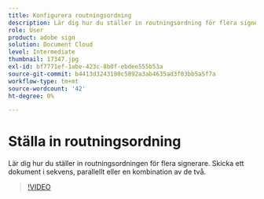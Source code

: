 ```yaml
---
title: Konfigurera routningsordning
description: Lär dig hur du ställer in routningsordning för flera signerare
role: User
product: adobe sign
solution: Document Cloud
level: Intermediate
thumbnail: 17347.jpg
exl-id: bf7771ef-1abe-423c-8b0f-ebdee555b53a
source-git-commit: b4413d3243190c5892a3ab4635ad3f03bb5a5f7a
workflow-type: tm+mt
source-wordcount: '42'
ht-degree: 0%

---
```


# Ställa in routningsordning

Lär dig hur du ställer in routningsordningen för flera signerare. Skicka ett dokument i sekvens, parallellt eller en kombination av de två.

>[!VIDEO](https://video.tv.adobe.com/v/17347?hidetitle=true)
